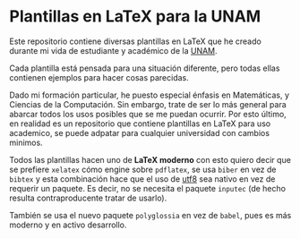 # Plantillas en LaTeX para la UNAM

Este repositorio contiene diversas plantillas en LaTeX que he creado durante mi vida de estudiante y académico de la [UNAM](https://www.unam.mx/).

Cada plantilla está pensada para una situación diferente, pero todas ellas contienen ejemplos para hacer cosas parecidas.

Dado mi formación particular, he puesto especial énfasis en Matemáticas, y Ciencias de la Computación. Sin embargo, trate de ser lo más general para abarcar todos los usos posibles que se me puedan ocurrir. Por esto último, en realidad es un repositorio que contiene plantillas en LaTeX para uso academico, se puede adpatar para cualquier universidad con cambios minimos.

Todos las plantillas hacen uno de **LaTeX moderno** con esto quiero decir que se prefiere `xelatex` cómo engine sobre `pdflatex`, se usa `biber` en vez de `bibtex` y esta combinación hace que el uso de [utf8](https://en.wikipedia.org/wiki/UTF-8) sea nativo en vez de requerir un paquete. Es decir, no se necesita el paquete `inputec` (de hecho resulta contraproducente tratar de usarlo).

También se usa el nuevo paquete `polyglossia` en vez de `babel`, pues es más moderno y en activo desarrollo.
